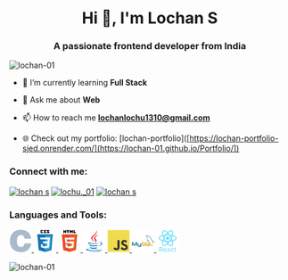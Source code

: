 
<h1 align="center">Hi 👋, I'm Lochan S</h1>
<h3 align="center">A passionate frontend developer from India</h3>

<p align="left"> <img src="https://komarev.com/ghpvc/?username=lochan-01&label=Profile%20views&color=0e75b6&style=flat" alt="lochan-01" /> </p>

- 🌱 I’m currently learning **Full Stack**

- 💬 Ask me about **Web**

- 📫 How to reach me **lochanlochu1310@gmail.com**
  
- 🌐 Check out my portfolio: [lochan-portfolio]([https://lochan-portfolio-sjed.onrender.com/](https://lochan-01.github.io/Portfolio/])
  
<h3 align="left">Connect with me:</h3>
<p align="left">
<a href="https://www.linkedin.com/in/lochan-s-7560b9292?utm_source=share&utm_campaign=share_via&utm_content=profile&utm_medium=android_app" target="blank"><img align="center" src="https://raw.githubusercontent.com/rahuldkjain/github-profile-readme-generator/master/src/images/icons/Social/linked-in-alt.svg" alt="lochan s" height="30" width="40" /></a>
<a href="https://www.instagram.com/lochu._01?igsh=MTJ2YjNmcDVuNDVkZg==" target="blank"><img align="center" src="https://raw.githubusercontent.com/rahuldkjain/github-profile-readme-generator/master/src/images/icons/Social/instagram.svg" alt="lochu._01" height="30" width="40" /></a>
<a href="https://www.geeksforgeeks.org/user/lochanlo8h4q/" target="blank"><img align="center" src="https://raw.githubusercontent.com/rahuldkjain/github-profile-readme-generator/master/src/images/icons/Social/geeks-for-geeks.svg" alt="lochan s" height="30" width="40" /></a>
</p>

<h3 align="left">Languages and Tools:</h3>
<p align="left"> <a href="https://www.cprogramming.com/" target="_blank" rel="noreferrer"> <img src="https://raw.githubusercontent.com/devicons/devicon/master/icons/c/c-original.svg" alt="c" width="40" height="40"/> </a> <a href="https://www.w3schools.com/css/" target="_blank" rel="noreferrer"> <img src="https://raw.githubusercontent.com/devicons/devicon/master/icons/css3/css3-original-wordmark.svg" alt="css3" width="40" height="40"/> </a> <a href="https://www.w3.org/html/" target="_blank" rel="noreferrer"> <img src="https://raw.githubusercontent.com/devicons/devicon/master/icons/html5/html5-original-wordmark.svg" alt="html5" width="40" height="40"/> </a> <a href="https://www.java.com" target="_blank" rel="noreferrer"> <img src="https://raw.githubusercontent.com/devicons/devicon/master/icons/java/java-original.svg" alt="java" width="40" height="40"/> </a> <a href="https://developer.mozilla.org/en-US/docs/Web/JavaScript" target="_blank" rel="noreferrer"> <img src="https://raw.githubusercontent.com/devicons/devicon/master/icons/javascript/javascript-original.svg" alt="javascript" width="40" height="40"/> </a> <a href="https://www.mysql.com/" target="_blank" rel="noreferrer"> <img src="https://raw.githubusercontent.com/devicons/devicon/master/icons/mysql/mysql-original-wordmark.svg" alt="mysql" width="40" height="40"/> </a> <a href="https://reactjs.org/" target="_blank" rel="noreferrer"> <img src="https://raw.githubusercontent.com/devicons/devicon/master/icons/react/react-original-wordmark.svg" alt="react" width="40" height="40"/> </a> </p>

<p><img align="center" src="https://github-readme-stats.vercel.app/api/top-langs?username=lochan-01&show_icons=true&locale=en&layout=compact" alt="lochan-01" /></p>
